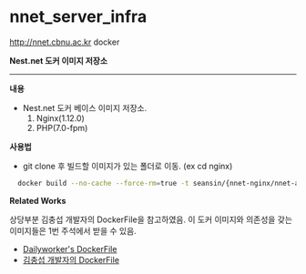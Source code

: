 # nnet_server_infra
http://nnet.cbnu.ac.kr docker

**Nest.net 도커 이미지 저장소**

----
 **내용**
  + Nest.net 도커 베이스 이미지 저장소. 
    1. Nginx(1.12.0)  
    2. PHP(7.0-fpm)
    
 **사용법**
  + git clone 후 빌드할 이미지가 있는 폴더로 이동. (ex cd nginx)
  ```bash
    docker build --no-cache --force-rm=true -t seansin/{nnet-nginx/nnet-app-php5/nnet-app-php7}:latest .
  ```
 **Related Works**
 
 상당부분 김충섭 개발자의 DockerFile을 참고하였음.
 이 도커 이미지와 의존성을 갖는 이미지들은 1번 주석에서 받을 수 있음.
  + [Dailyworker's DockerFile](https://github.com/dailyworker/DockerFile) 
  + [김충섭 개발자의 DockerFile](https://github.com/subicura/Dockerfiles)
